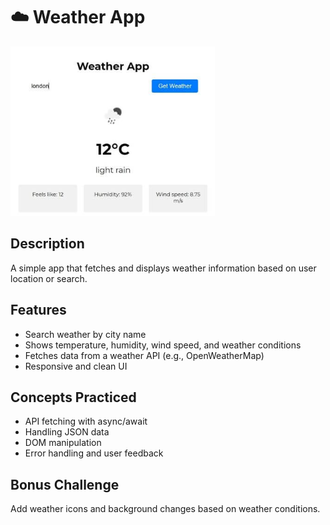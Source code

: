 # ☁️ Weather App

![Weather App Preview](../../assets/waether-app.png)

## Description
A simple app that fetches and displays weather information based on user location or search.

## Features
- Search weather by city name
- Shows temperature, humidity, wind speed, and weather conditions
- Fetches data from a weather API (e.g., OpenWeatherMap)
- Responsive and clean UI

## Concepts Practiced
- API fetching with async/await
- Handling JSON data
- DOM manipulation
- Error handling and user feedback

## Bonus Challenge
Add weather icons and background changes based on weather conditions.

